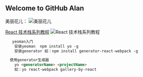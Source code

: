 ## Welcome to GitHub Alan
美丽花儿： ![美丽花儿](http://ww2.sinaimg.cn/large/56d258bdjw1eugeubg8ujj21kw16odn6.jpg "美丽花儿")

[React 技术栈系列教程](http://www.ruanyifeng.com/blog/2016/09/react-technology-stack.html) 
![React 技术栈系列教程](http://www.ruanyifeng.com/blogimg/asset/2016/bg2016092301.png "技术栈系列教程")

```markdown
   yeoman入门	
	安装yeoman  npm install yo -g
	安装generator 如：npm install generator-react-webpack -g

  使用generator生成器	
	yo <generatorName> <projectName>
	如：yo react-webpack gallery-by-react
```
